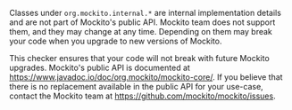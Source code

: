 Classes under `org.mockito.internal.*` are internal implementation details and are
not part of Mockito's public API. Mockito team does not support them, and they
may change at any time. Depending on them may break your code when you upgrade
to new versions of Mockito.

This checker ensures that your code will not break with future Mockito upgrades.
Mockito's public API is documented at
https://www.javadoc.io/doc/org.mockito/mockito-core/. If you believe that there
is no replacement available in the public API for your use-case, contact the
Mockito team at https://github.com/mockito/mockito/issues.
